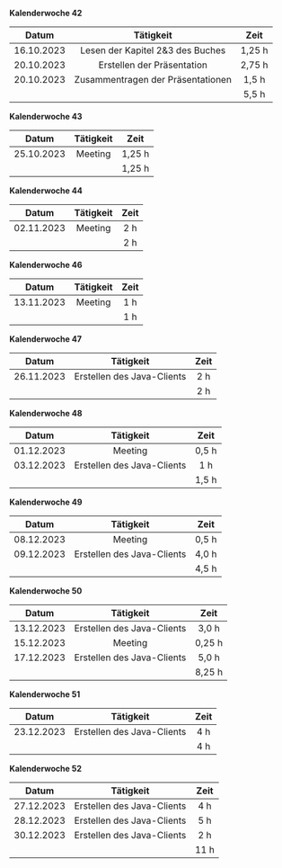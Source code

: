 **Kalenderwoche 42**

| Datum      | Tätigkeit                         | Zeit   |
|:----------:|:---------------------------------:|:------:|
| 16.10.2023 | Lesen der Kapitel 2&3 des Buches  | 1,25 h |
| 20.10.2023 | Erstellen der Präsentation        | 2,75 h |
| 20.10.2023 | Zusammentragen der Präsentationen | 1,5  h |
|            |                                   | 5,5  h |

**Kalenderwoche 43**

| Datum      | Tätigkeit                         | Zeit   |
|:----------:|:---------------------------------:|:------:|
| 25.10.2023 | Meeting                           | 1,25 h |
|            |                                   | 1,25 h |

**Kalenderwoche 44**

| Datum      | Tätigkeit                         | Zeit   |
|:----------:|:---------------------------------:|:------:|
| 02.11.2023 | Meeting                           | 2    h |
|            |                                   | 2    h |

**Kalenderwoche 46**

| Datum      | Tätigkeit                         | Zeit   |
|:----------:|:---------------------------------:|:------:|
| 13.11.2023 | Meeting                           | 1    h |
|            |                                   | 1    h |

**Kalenderwoche 47**

| Datum      | Tätigkeit                         | Zeit   |
|:----------:|:---------------------------------:|:------:|
| 26.11.2023 | Erstellen des Java-Clients        | 2    h |
|            |                                   | 2    h |

**Kalenderwoche 48**

| Datum      | Tätigkeit                         | Zeit   |
|:----------:|:---------------------------------:|:------:|
| 01.12.2023 | Meeting                           | 0,5  h |
| 03.12.2023 | Erstellen des Java-Clients        | 1    h |
|            |                                   | 1,5  h |

**Kalenderwoche 49**

| Datum      | Tätigkeit                         | Zeit   |
|:----------:|:---------------------------------:|:------:|
| 08.12.2023 | Meeting                           | 0,5  h |
| 09.12.2023 | Erstellen des Java-Clients        | 4,0  h |
|            |                                   | 4,5  h |

**Kalenderwoche 50**

| Datum      | Tätigkeit                         | Zeit   |
|:----------:|:---------------------------------:|:------:|
| 13.12.2023 | Erstellen des Java-Clients        | 3,0  h |
| 15.12.2023 | Meeting                           | 0,25 h |
| 17.12.2023 | Erstellen des Java-Clients        | 5,0  h |
|            |                                   | 8,25 h |

**Kalenderwoche 51**

| Datum      | Tätigkeit                         | Zeit   |
|:----------:|:---------------------------------:|:------:|
| 23.12.2023 | Erstellen des Java-Clients        | 4    h |
|            |                                   | 4    h |

**Kalenderwoche 52**

| Datum      | Tätigkeit                         | Zeit   |
|:----------:|:---------------------------------:|:------:|
| 27.12.2023 | Erstellen des Java-Clients        | 4    h |
| 28.12.2023 | Erstellen des Java-Clients        | 5    h |
| 30.12.2023 | Erstellen des Java-Clients        | 2    h |
|            |                                   | 11   h |
